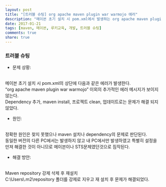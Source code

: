 ```yaml
---
layout: post
title: "[트러블 슈팅] org apache maven plugin war warmojo 에러"
description: "메이븐 초기 설치 시 pom.xml에서 발생하는 org apache maven plugin war warmojo 에러"
date: 2017-01-21
tags: [maven, 메이븐, 루키교육, 개발, 트러블 슈팅]
comments: true
share: true
---
```


### 트러블 슈팅

* 문제 상황: 
<br>
메이븐 초기 설치 시 pom.xml의 상단에 다음과 같은 에러가 발생한다. 
<br>
“org apache maven plugin war warmojo” 이외의 추가적인 에러 메시지가 보이지 않는다. 
<br>
Dependency 추가, maven install, 프로젝트 clean, 업데이트로는 문제가 해결 되지 않았다. 


* 원인: 
<br>
정확한 원인은 찾지 못했으나 maven 설치나 dependency의 문제로 판단된다. 
<br>
동일한 버전의 다른 PC에서는 발생하지  않고 내 PC에서만 발생하였고 특별히 설정을 만져 해결한 것이 아니므로 메이븐이나 STS문제였던것으로 짐작된다. 

* 해결 방안: 
<br>
Maven repository 강제 삭제 후 재설치
<br>
C:\Users\.m2\repository 폴더를 강제로 지우고 재 설치 후 문제가 해결되었다.
